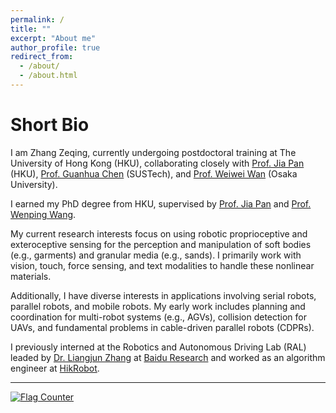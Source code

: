 ```yaml
---
permalink: /
title: ""
excerpt: "About me"
author_profile: true
redirect_from: 
  - /about/
  - /about.html
---
```


Short Bio
===
I am Zhang Zeqing, currently undergoing postdoctoral training at The University of Hong Kong (HKU), collaborating closely with [Prof. Jia Pan](https://sites.google.com/site/panjia/) (HKU), [Prof. Guanhua Chen](https://ghchen.me/) (SUSTech), and [Prof. Weiwei Wan](https://wanweiwei07.github.io/) (Osaka University).

I earned my PhD degree from HKU, supervised by [Prof. Jia Pan](https://sites.google.com/site/panjia/) and [Prof. Wenping Wang](https://www.cs.hku.hk/people/academic-staff/wenping). 

My current research interests focus on using robotic proprioceptive and exteroceptive sensing for the perception and manipulation of soft bodies (e.g., garments) and granular media (e.g., sands). I primarily work with vision, touch, force sensing, and text modalities to handle these nonlinear materials.

Additionally, I have diverse interests in applications involving serial robots, parallel robots, and mobile robots. My early work includes planning and coordination for multi-robot systems (e.g., AGVs), collision detection for UAVs, and fundamental problems in cable-driven parallel robots (CDPRs).

I previously interned at the Robotics and Autonomous Driving Lab (RAL) leaded by [Dr. Liangjun Zhang](https://www.cs.unc.edu/~zlj/) at [Baidu Research](http://research.baidu.com/) and worked as an algorithm engineer at [HikRobot](https://www.hikrobotics.com/en).

---

<a href="https://info.flagcounter.com/6i5f"><img src="https://s01.flagcounter.com/count/6i5f/bg_FFFFFF/txt_000000/border_CCCCCC/columns_4/maxflags_8/viewers_3/labels_0/pageviews_1/flags_0/percent_0/" alt="Flag Counter" border="0"></a>